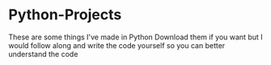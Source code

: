 # Python-Projects
These are some things I've made in Python
Download them if you want but I would follow along and write the code yourself so you can better understand the code
